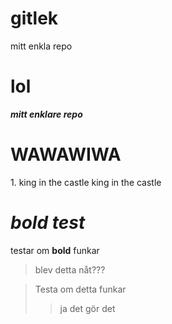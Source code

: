 # gitlek
mitt enkla repo

# lol
***mitt enklare repo***

<h1>WAWAWIWA</h1>
1. king in the castle king in the castle

# *bold test*
testar om **bold** funkar

> blev detta nåt???


> Testa om detta funkar
>
>> ja det gör det
